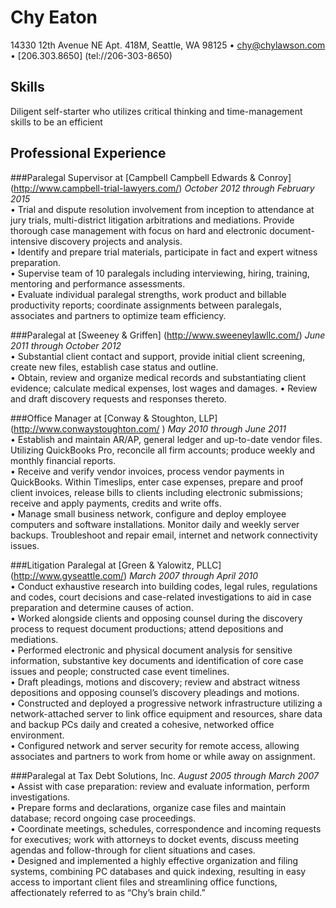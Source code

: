# Chy Eaton
14330 12th Avenue NE Apt. 418M, Seattle, WA  98125 • <chy@chylawson.com> • [206.303.8650] (tel://206-303-8650)

## Skills
Diligent self-starter who utilizes critical thinking and time-management skills to be an efficient 

## Professional Experience
###Paralegal Supervisor at [Campbell Campbell Edwards & Conroy] (http://www.campbell-trial-lawyers.com/)
*October 2012 through February 2015*  
• Trial and dispute resolution involvement from inception to attendance at jury trials, multi-district litigation arbitrations and mediations. Provide thorough case management with focus on hard and electronic document-intensive discovery projects and analysis.  
• Identify and prepare trial materials, participate in fact and expert witness preparation.   
• Supervise team of 10 paralegals including interviewing, hiring, training, mentoring and performance assessments.  
• Evaluate individual paralegal strengths, work product and billable productivity reports; coordinate assignments between paralegals, associates and partners to optimize team efficiency.

###Paralegal at [Sweeney & Griffen] (http://www.sweeneylawllc.com/)
*June 2011 through October 2012*  
• Substantial client contact and support, provide initial client screening, create new files, establish case status and outline.  
• Obtain, review and organize medical records and substantiating client evidence; calculate medical expenses, lost wages and damages. • Review and draft discovery requests and responses thereto.  

###Office Manager at [Conway & Stoughton, LLP] (http://www.conwaystoughton.com/ )
*May 2010 through June 2011*   
• Establish and maintain AR/AP, general ledger and up-to-date vendor files. Utilizing QuickBooks Pro, reconcile all firm accounts; produce weekly and monthly financial reports.  
• Receive and verify vendor invoices, process vendor payments in QuickBooks. Within Timeslips, enter case expenses, prepare and proof client invoices, release bills to clients including electronic submissions; receive and apply payments, credits and write offs.  
• Manage small business network, configure and deploy employee computers and software installations. Monitor daily and weekly server backups. Troubleshoot and repair email, internet and network connectivity issues.  

###Litigation Paralegal at [Green & Yalowitz, PLLC] (http://www.gyseattle.com/)
*March 2007 through April 2010*   
• Conduct exhaustive research into building codes, legal rules, regulations and codes, court decisions and case-related investigations to aid in case preparation and determine causes of action.  
• Worked alongside clients and opposing counsel during the discovery process to request document productions; attend depositions and mediations.  
• Performed electronic and physical document analysis for sensitive information, substantive key documents and identification of core case issues and people; constructed case event timelines.  
• Draft pleadings, motions and discovery; review and abstract witness depositions and opposing counsel’s discovery pleadings and motions.  
• Constructed and deployed a progressive network infrastructure utilizing a network-attached server to link office equipment and resources, share data and backup PCs daily and created a cohesive, networked office environment.  
• Configured network and server security for remote access, allowing associates and partners to work from home or while away on assignment.  

###Paralegal at Tax Debt Solutions, Inc.
*August 2005 through March 2007*   
• Assist with case preparation: review and evaluate information, perform investigations.  
• Prepare forms and declarations, organize case files and maintain database; record ongoing case proceedings.  
• Coordinate meetings, schedules, correspondence and incoming requests for executives; work with attorneys to docket events, discuss meeting agendas and follow-through for client situations and cases.  
• Designed and implemented a highly effective organization and filing systems, combining PC databases and quick indexing, resulting in easy access to important client files and streamlining office functions, affectionately referred to as “Chy’s brain child.”  
